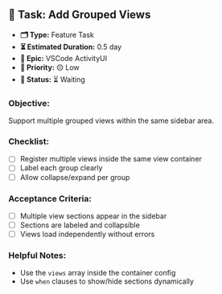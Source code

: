
## 📌 Task: Add Grouped Views

- **🗂 Type:** Feature Task  
- **⏳ Estimated Duration:** 0.5 day  
- **🎯 Epic:** VSCode ActivityUI  
- **🚦 Priority:** 🟡 Low  
- **📍 Status:** ⏳ Waiting

### Objective:  
Support multiple grouped views within the same sidebar area.

### Checklist:
- [ ] Register multiple views inside the same view container  
- [ ] Label each group clearly  
- [ ] Allow collapse/expand per group  

### Acceptance Criteria:
- [ ] Multiple view sections appear in the sidebar  
- [ ] Sections are labeled and collapsible  
- [ ] Views load independently without errors  

### Helpful Notes:
- Use the `views` array inside the container config  
- Use `when` clauses to show/hide sections dynamically
